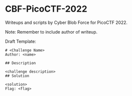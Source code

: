 # CBF-PicoCTF-2022
Writeups and scripts by Cyber Blob Force for PicoCTF 2022.

Note: Remember to include author of writeup.

Draft Template:
```
# <Challenge Name>
Author: <name>

## Description

<challenge description>
## Solution

<solution>
Flag: <flag>
```
